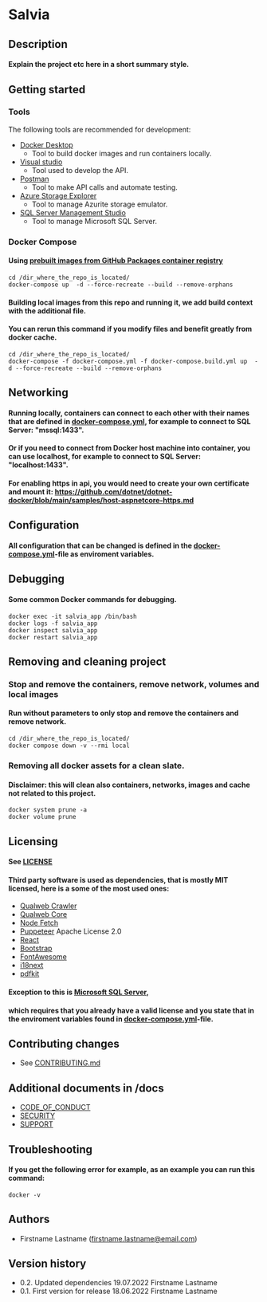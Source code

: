# Salvia

## Description

#### Explain the project etc here in a short summary style.

## Getting started

### Tools

The following tools are recommended for development:
* [Docker Desktop](https://www.docker.com/products/docker-desktop/)
  * Tool to build docker images and run containers locally.
* [Visual studio](https://visualstudio.microsoft.com/)
  * Tool used to develop the API.
* [Postman](https://www.postman.com/)
  * Tool to make API calls and automate testing.
* [Azure Storage Explorer](https://azure.microsoft.com/en-us/features/storage-explorer/)
  * Tool to manage Azurite storage emulator.
* [SQL Server Management Studio](https://docs.microsoft.com/en-us/sql/ssms/download-sql-server-management-studio-ssms)
  * Tool to manage Microsoft SQL Server.

### Docker Compose

#### Using [prebuilt images from GitHub Packages container registry](https://github.com/orgs/accessibility-fi/packages?repo_name=salvia)
```console
cd /dir_where_the_repo_is_located/
docker-compose up  -d --force-recreate --build --remove-orphans
```

#### Building local images from this repo and running it, we add build context with the additional file.
#### You can rerun this command if you modify files and benefit greatly from docker cache.
```console
cd /dir_where_the_repo_is_located/
docker-compose -f docker-compose.yml -f docker-compose.build.yml up  -d --force-recreate --build --remove-orphans
```

## Networking
#### Running locally, containers can connect to each other with their names that are defined in [docker-compose.yml](./docker-compose.yml), for example to connect to SQL Server: "mssql:1433".
#### Or if you need to connect from Docker host machine into container, you can use localhost, for example to connect to SQL Server: "localhost:1433".
#### For enabling https in api, you would need to create your own certificate and mount it: https://github.com/dotnet/dotnet-docker/blob/main/samples/host-aspnetcore-https.md

## Configuration
#### All configuration that can be changed is defined in the [docker-compose.yml](./docker-compose.yml)-file as enviroment variables.

## Debugging
#### Some common Docker commands for debugging.
```console
docker exec -it salvia_app /bin/bash
docker logs -f salvia_app
docker inspect salvia_app
docker restart salvia_app
```

## Removing and cleaning project
### Stop and remove the containers, remove network, volumes and local images
#### Run without parameters to only stop and remove the containers and remove network.
```console
cd /dir_where_the_repo_is_located/
docker compose down -v --rmi local
```

### Removing all docker assets for a clean slate.
#### Disclaimer: this will clean also containers, networks, images and cache not related to this project.
```console
docker system prune -a
docker volume prune
```


## Licensing

#### See [LICENSE](./LICENSE.md)

#### Third party software is used as dependencies, that is mostly MIT licensed, here is a some of the most used ones:
* [Qualweb Crawler](https://github.com/qualweb/crawler/)
* [Qualweb Core](https://github.com/qualweb/core/)
* [Node Fetch](https://github.com/node-fetch/node-fetch/)
* [Puppeteer](https://github.com/puppeteer/puppeteer) Apache License 2.0
* [React](https://github.com/facebook/react)
* [Bootstrap](https://github.com/twbs/bootstrap)
* [FontAwesome](https://github.com/FortAwesome/Font-Awesome)
* [i18next](https://github.com/i18next/i18next)
* [pdfkit](https://github.com/foliojs/pdfkit)

#### Exception to this is [Microsoft SQL Server](https://hub.docker.com/_/microsoft-mssql-server),
#### which requires that you already have a valid license and you state that in the enviroment variables found in [docker-compose.yml](./docker-compose.yml)-file.


## Contributing changes

* See [CONTRIBUTING.md](docs/CONTRIBUTING.md)

## Additional documents in /docs
* [CODE_OF_CONDUCT](docs/CODE_OF_CONDUCT.md)
* [SECURITY](docs/SECURITY.md)
* [SUPPORT](docs/SUPPORT.md)

## Troubleshooting

#### If you get the following error for example, as an example you can run this command:
```
docker -v
```

## Authors

* Firstname Lastname (firstname.lastname@email.com)

## Version history

* 0.2. Updated dependencies 19.07.2022 Firstname Lastname
* 0.1. First version for release 18.06.2022 Firstname Lastname

